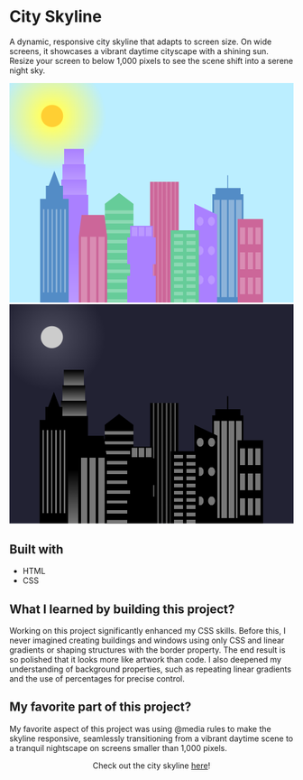 # City Skyline

A dynamic, responsive city skyline that adapts to screen size. On wide screens, it showcases a vibrant daytime cityscape with a shining sun. Resize your screen to below 1,000 pixels to see the scene shift into a serene night sky.

![Screen shot of day time sky.](./images/day_sky.png)
![Screen shot of night time sky.](./images/night_sky.png)

## Built with

- HTML
- CSS

## What I learned by building this project?

Working on this project significantly enhanced my CSS skills. Before this, I never imagined creating buildings and windows using only CSS and linear gradients or shaping structures with the border property. The end result is so polished that it looks more like artwork than code. I also deepened my understanding of background properties, such as repeating linear gradients and the use of percentages for precise control.

## My favorite part of this project?

My favorite aspect of this project was using @media rules to make the skyline responsive, seamlessly transitioning from a vibrant daytime scene to a tranquil nightscape on screens smaller than 1,000 pixels.

<div align="center">
    Check out the city skyline <a href="https://ceceliabraswell.github.io/city-skyline/">here</a>!
</div>